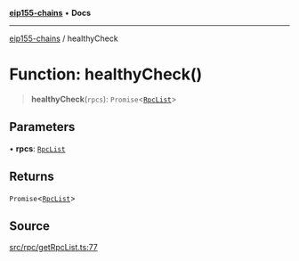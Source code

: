 [**eip155-chains**](../README.md) • **Docs**

***

[eip155-chains](../globals.md) / healthyCheck

# Function: healthyCheck()

> **healthyCheck**(`rpcs`): `Promise`\<[`RpcList`](../type-aliases/RpcList.md)\>

## Parameters

• **rpcs**: [`RpcList`](../type-aliases/RpcList.md)

## Returns

`Promise`\<[`RpcList`](../type-aliases/RpcList.md)\>

## Source

[src/rpc/getRpcList.ts:77](https://github.com/ivanzzeth/eip155-chains/blob/400ef11db8a06981938f7415f945494cf060a7cb/src/rpc/getRpcList.ts#L77)
